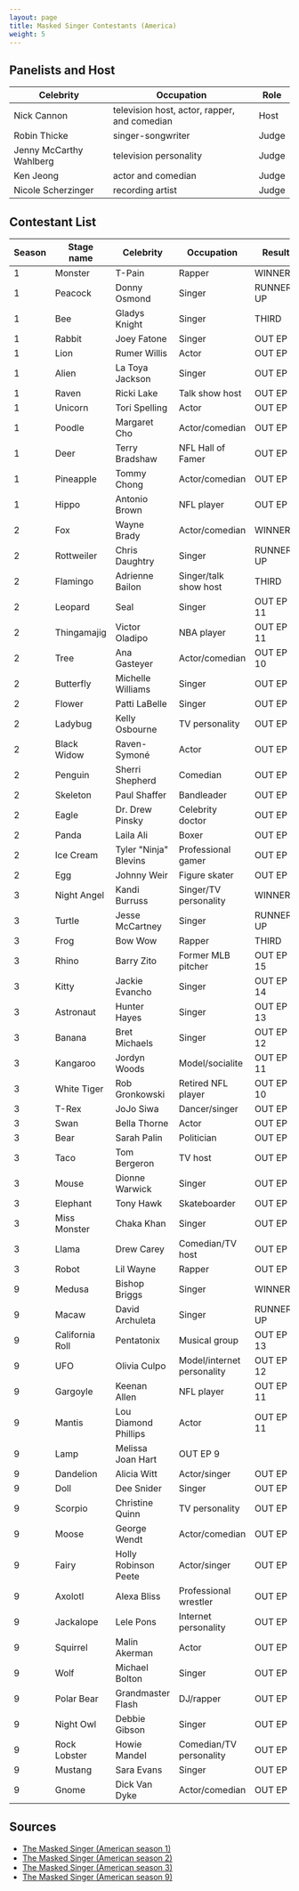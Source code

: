 ```yaml
---
layout: page
title: Masked Singer Contestants (America)
weight: 5
---
```


## Panelists and Host

| Celebrity | Occupation | Role |
| --------- | ---------- | ---- |
| Nick Cannon | television host, actor, rapper, and comedian | Host |
| Robin Thicke | singer-songwriter | Judge |
| Jenny McCarthy Wahlberg | television personality | Judge |
| Ken Jeong | actor and comedian | Judge |
| Nicole Scherzinger | recording artist | Judge |

## Contestant List

| Season | Stage name | Celebrity | Occupation | Result |
| ------ | ---------- | --------- | ---------- | ------ |
| 1 | Monster | T-Pain | Rapper | WINNER |
| 1 | Peacock | Donny Osmond | Singer | RUNNER-UP |
| 1 | Bee | Gladys Knight | Singer | THIRD |
| 1 | Rabbit | Joey Fatone | Singer | OUT EP 8 |
| 1 | Lion | Rumer Willis | Actor | OUT EP 8 |
| 1 | Alien | La Toya Jackson | Singer | OUT EP 7 |
| 1 | Raven | Ricki Lake | Talk show host | OUT EP 6 |
| 1 | Unicorn | Tori Spelling | Actor | OUT EP 5 |
| 1 | Poodle | Margaret Cho | Actor/comedian | OUT EP 4 |
| 1 | Deer | Terry Bradshaw | NFL Hall of Famer | OUT EP 3 |
| 1 | Pineapple | Tommy Chong | Actor/comedian | OUT EP 2 |
| 1 | Hippo | Antonio Brown | NFL player | OUT EP 1 |
| 2 | Fox | Wayne Brady | Actor/comedian | WINNER |
| 2 | Rottweiler | Chris Daughtry | Singer | RUNNER-UP |
| 2 | Flamingo | Adrienne Bailon | Singer/talk show host | THIRD |
| 2 | Leopard | Seal | Singer | OUT EP 11 |
| 2 | Thingamajig | Victor Oladipo | NBA player | OUT EP 11 |
| 2 | Tree | Ana Gasteyer | Actor/comedian | OUT EP 10 |
| 2 | Butterfly | Michelle Williams | Singer | OUT EP 9 |
| 2 | Flower | Patti LaBelle | Singer | OUT EP 8 |
| 2 | Ladybug | Kelly Osbourne | TV personality | OUT EP 7 |
| 2 | Black Widow | Raven-Symoné | Actor | OUT EP 6 |
| 2 | Penguin | Sherri Shepherd | Comedian | OUT EP 5 |
| 2 | Skeleton | Paul Shaffer | Bandleader | OUT EP 4 |
| 2 | Eagle | Dr. Drew Pinsky | Celebrity doctor | OUT EP 3 |
| 2 | Panda | Laila Ali | Boxer | OUT EP 2 |
| 2 | Ice Cream | Tyler "Ninja" Blevins | Professional gamer | OUT EP 1 |
| 2 | Egg | Johnny Weir | Figure skater | OUT EP 1 |
| 3 | Night Angel | Kandi Burruss | Singer/TV personality | WINNER |
| 3 | Turtle | Jesse McCartney | Singer | RUNNER-UP |
| 3 | Frog | Bow Wow | Rapper | THIRD |
| 3 | Rhino | Barry Zito | Former MLB pitcher | OUT EP 15 |
| 3 | Kitty | Jackie Evancho | Singer | OUT EP 14 |
| 3 | Astronaut | Hunter Hayes | Singer | OUT EP 13 |
| 3 | Banana | Bret Michaels | Singer | OUT EP 12 |
| 3 | Kangaroo | Jordyn Woods | Model/socialite | OUT EP 11 |
| 3 | White Tiger | Rob Gronkowski | Retired NFL player | OUT EP 10 |
| 3 | T-Rex | JoJo Siwa | Dancer/singer | OUT EP 9 |
| 3 | Swan | Bella Thorne | Actor | OUT EP 8 |
| 3 | Bear | Sarah Palin | Politician | OUT EP 7 |
| 3 | Taco | Tom Bergeron | TV host | OUT EP 6 |
| 3 | Mouse | Dionne Warwick | Singer | OUT EP 5 |
| 3 | Elephant | Tony Hawk | Skateboarder | OUT EP 4 |
| 3 | Miss Monster | Chaka Khan | Singer | OUT EP 3 |
| 3 | Llama | Drew Carey | Comedian/TV host | OUT EP 2 |
| 3 | Robot | Lil Wayne | Rapper | OUT EP 1 |
| 9 | Medusa | Bishop Briggs | Singer | WINNER |
| 9 | Macaw | David Archuleta | Singer | RUNNER-UP |
| 9 | California Roll | Pentatonix | Musical group | OUT EP 13 |
| 9 | UFO | Olivia Culpo | Model/internet personality | OUT EP 12 |
| 9 | Gargoyle | Keenan Allen | NFL player | OUT EP 11 |
| 9 | Mantis | Lou Diamond Phillips | Actor | OUT EP 11 |
| 9 | Lamp | Melissa Joan Hart | OUT EP 9 |
| 9 | Dandelion | Alicia Witt | Actor/singer | OUT EP 9 |
| 9 | Doll | Dee Snider | Singer | OUT EP 8 |
| 9 | Scorpio | Christine Quinn| TV personality | OUT EP 7 |
| 9 | Moose | George Wendt | Actor/comedian | OUT EP 7 |
| 9 | Fairy | Holly Robinson Peete | Actor/singer | OUT EP 6 |
| 9 | Axolotl | Alexa Bliss | Professional wrestler | OUT EP 6 |
| 9 | Jackalope | Lele Pons | Internet personality | OUT EP 5 |
| 9 | Squirrel | Malin Akerman | Actor | OUT EP 5 |
| 9 | Wolf | Michael Bolton | Singer | OUT EP 4 |
| 9 | Polar Bear | Grandmaster Flash | DJ/rapper | OUT EP 3 |
| 9 | Night Owl | Debbie Gibson | Singer | OUT EP 2 |
| 9 | Rock Lobster | Howie Mandel | Comedian/TV personality | OUT EP 2 |
| 9 | Mustang | Sara Evans | Singer | OUT EP 1 |
| 9 | Gnome | Dick Van Dyke | Actor/comedian | OUT EP 1 |

## Sources

* [The Masked Singer (American season 1)](https://en.wikipedia.org/wiki/The_Masked_Singer_(American_season_1))
* [The Masked Singer (American season 2)](https://en.wikipedia.org/wiki/The_Masked_Singer_(American_season_2))
* [The Masked Singer (American season 3)](https://en.wikipedia.org/wiki/The_Masked_Singer_(American_season_3))
* [The Masked Singer (American season 9)](https://en.wikipedia.org/wiki/The_Masked_Singer_(American_season_9))

